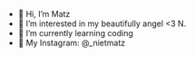 - 👋 Hi, I’m Matz
- 👀 I’m interested in my beautifully angel <3 N.
- 🌱 I’m currently learning coding
- 📲 My Instagram: @_nietmatz

<!---
chemicalsp4rk/chemicalsp4rk is a ✨ special ✨ repository because its `README.md` (this file) appears on your GitHub profile.
You can click the Preview link to take a look at your changes.
--->
